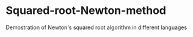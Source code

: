 # Squared-root-Newton-method
 Demostration of Newton's squared root algorithm in different languages
